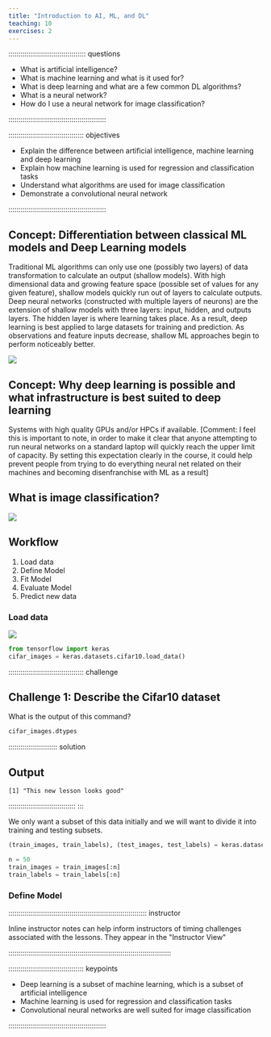 ```yaml
---
title: "Introduction to AI, ML, and DL"
teaching: 10
exercises: 2
---
```


:::::::::::::::::::::::::::::::::::::: questions 

- What is artificial intelligence?
- What is machine learning and what is it used for?
- What is deep learning and what are a few common DL algorithms?
- What is a neural network?
- How do I use a neural network for image classification?


::::::::::::::::::::::::::::::::::::::::::::::::

::::::::::::::::::::::::::::::::::::: objectives

- Explain the difference between artificial intelligence, machine learning and deep learning
- Explain how machine learning is used for regression and classification tasks
- Understand what algorithms are used for image classification
- Demonstrate a convolutional neural network

::::::::::::::::::::::::::::::::::::::::::::::::

## Concept: Differentiation between classical ML models and Deep Learning models
Traditional ML algorithms can only use one (possibly two layers) of data transformation to calculate an output (shallow models). With high dimensional data and growing feature space (possible set of values for any given feature), shallow models quickly run out of layers to calculate outputs. Deep neural networks (constructed with multiple layers of neurons) are the extension of shallow models with three layers: input, hidden, and outputs layers. The hidden layer is where learning takes place. As a result, deep learning is best applied to large datasets for training and prediction. As observations and feature inputs decrease, shallow ML approaches begin to perform noticeably better. 

![](https://github.com/erinmgraham/icwithcnn/tree/main/episodes/fig/01_AI_ML_DL_differences.png)

## Concept: Why deep learning is possible and what infrastructure is best suited to deep learning
Systems with high quality GPUs and/or HPCs if available. [Comment: I feel this is important to note, in order to make it clear that anyone attempting to run neural networks on a standard laptop will quickly reach the upper limit of capacity. By setting this expectation clearly in the course, it could help prevent people from trying to do everything neural net related on their machines and becoming disenfranchise with ML as a result]

## What is image classification?
![](https://github.com/erinmgraham/icwithcnn/tree/main/episodes/fig/01_Fei-Fei_Li_Justin_Johnson_Serena_Young__CS231N_2017.png)

## Workflow
1. Load data
1. Define Model
1. Fit Model
1. Evaluate Model
1. Predict new data


### Load data
![](https://github.com/erinmgraham/icwithcnn/tree/main/episodes/fig/01_cifar10.png)

```python
from tensorflow import keras
cifar_images = keras.datasets.cifar10.load_data()
```

::::::::::::::::::::::::::::::::::::: challenge 

## Challenge 1: Describe the Cifar10 dataset

What is the output of this command?

```python
cifar_images.dtypes
```

:::::::::::::::::::::::: solution 

## Output
 
```output
[1] "This new lesson looks good"
```

:::::::::::::::::::::::::::::::::
:::

We only want a subset of this data initially and we will want to divide it into training and testing subsets.

```python
(train_images, train_labels), (test_images, test_labels) = keras.datasets.cifar10.load_data()

n = 50
train_images = train_images[:n]
train_labels = train_labels[:n]
```

### Define Model

:::::::::::::::::::::::::::::::::::::::::::::::::::::::::::::::::::: instructor

Inline instructor notes can help inform instructors of timing challenges
associated with the lessons. They appear in the "Instructor View"

::::::::::::::::::::::::::::::::::::::::::::::::::::::::::::::::::::::::::::::::

::::::::::::::::::::::::::::::::::::: keypoints

- Deep learning is a subset of machine learning, which is a subset of artificial intelligence
- Machine learning is used for regression and classification tasks
- Convolutional neural networks are well suited for image classification

::::::::::::::::::::::::::::::::::::::::::::::::

[r-markdown]: https://rmarkdown.rstudio.com/
